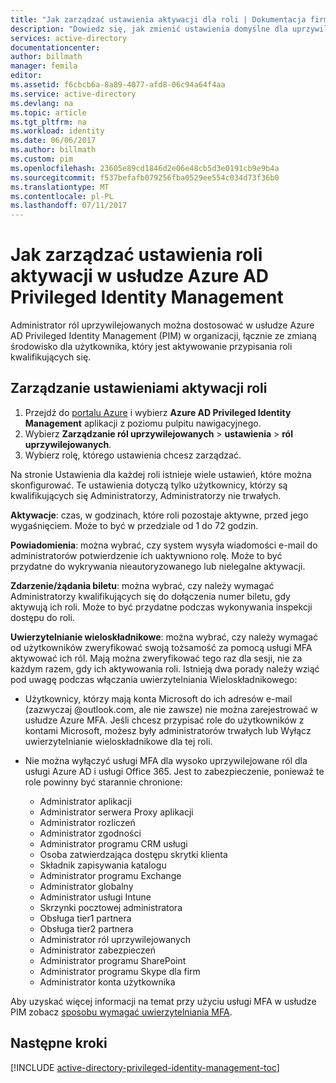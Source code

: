 ```yaml
---
title: "Jak zarządzać ustawienia aktywacji dla roli | Dokumentacja firmy Microsoft"
description: "Dowiedz się, jak zmienić ustawienia domyślne dla uprzywilejowanymi tożsamościami przy rozszerzenia usługi Azure Active Directory Privileged Identity Management."
services: active-directory
documentationcenter: 
author: billmath
manager: femila
editor: 
ms.assetid: f6cbcb6a-8a89-4077-afd8-06c94a64f4aa
ms.service: active-directory
ms.devlang: na
ms.topic: article
ms.tgt_pltfrm: na
ms.workload: identity
ms.date: 06/06/2017
ms.author: billmath
ms.custom: pim
ms.openlocfilehash: 23605e89cd1846d2e06e48cb5d3e0191cb9e9b4a
ms.sourcegitcommit: f537befafb079256fba0529ee554c034d73f36b0
ms.translationtype: MT
ms.contentlocale: pl-PL
ms.lasthandoff: 07/11/2017
---
```

# <a name="how-to-manage-role-activation-settings-in-azure-ad-privileged-identity-management"></a>Jak zarządzać ustawienia roli aktywacji w usłudze Azure AD Privileged Identity Management
Administrator ról uprzywilejowanych można dostosować w usłudze Azure AD Privileged Identity Management (PIM) w organizacji, łącznie ze zmianą środowisko dla użytkownika, który jest aktywowanie przypisania roli kwalifikujących się.

## <a name="manage-the-role-activation-settings"></a>Zarządzanie ustawieniami aktywacji roli
1. Przejdź do [portalu Azure](https://portal.azure.com) i wybierz **Azure AD Privileged Identity Management** aplikacji z poziomu pulpitu nawigacyjnego.
2. Wybierz **Zarządzanie ról uprzywilejowanych** > **ustawienia** > **ról uprzywilejowanych**.
3. Wybierz rolę, którego ustawienia chcesz zarządzać.

Na stronie Ustawienia dla każdej roli istnieje wiele ustawień, które można skonfigurować. Te ustawienia dotyczą tylko użytkownicy, którzy są kwalifikujących się Administratorzy, Administratorzy nie trwałych.

**Aktywacje**: czas, w godzinach, które roli pozostaje aktywne, przed jego wygaśnięciem. Może to być w przedziale od 1 do 72 godzin.

**Powiadomienia**: można wybrać, czy system wysyła wiadomości e-mail do administratorów potwierdzenie ich uaktywniono rolę. Może to być przydatne do wykrywania nieautoryzowanego lub nielegalne aktywacji.

**Zdarzenie/żądania biletu**: można wybrać, czy należy wymagać Administratorzy kwalifikujących się do dołączenia numer biletu, gdy aktywują ich roli. Może to być przydatne podczas wykonywania inspekcji dostępu do roli.

**Uwierzytelnianie wieloskładnikowe**: można wybrać, czy należy wymagać od użytkowników zweryfikować swoją tożsamość za pomocą usługi MFA aktywować ich ról. Mają można zweryfikować tego raz dla sesji, nie za każdym razem, gdy ich aktywowania roli. Istnieją dwa porady należy wziąć pod uwagę podczas włączania uwierzytelniania Wieloskładnikowego:

* Użytkownicy, którzy mają konta Microsoft do ich adresów e-mail (zazwyczaj @outlook.com, ale nie zawsze) nie można zarejestrować w usłudze Azure MFA. Jeśli chcesz przypisać role do użytkowników z kontami Microsoft, możesz były administratorów trwałych lub Wyłącz uwierzytelnianie wieloskładnikowe dla tej roli.
* Nie można wyłączyć usługi MFA dla wysoko uprzywilejowane ról dla usługi Azure AD i usługi Office 365. Jest to zabezpieczenie, ponieważ te role powinny być starannie chronione:  
  
  * Administrator aplikacji
  * Administrator serwera Proxy aplikacji
  * Administrator rozliczeń  
  * Administrator zgodności  
  * Administrator programu CRM usługi
  * Osoba zatwierdzająca dostępu skrytki klienta
  * Składnik zapisywania katalogu  
  * Administrator programu Exchange  
  * Administrator globalny
  * Administrator usługi Intune
  * Skrzynki pocztowej administratora  
  * Obsługa tier1 partnera  
  * Obsługa tier2 partnera  
  * Administrator ról uprzywilejowanych   
  * Administrator zabezpieczeń  
  * Administrator programu SharePoint  
  * Administrator programu Skype dla firm  
  * Administrator konta użytkownika  

Aby uzyskać więcej informacji na temat przy użyciu usługi MFA w usłudze PIM zobacz [sposobu wymagać uwierzytelniania MFA](active-directory-privileged-identity-management-how-to-require-mfa.md).

<!--PLACEHOLDER: Need an explanation of what the temporary Global Administrator setting is for.-->

<!--Every topic should have next steps and links to the next logical set of content to keep the customer engaged-->
## <a name="next-steps"></a>Następne kroki
[!INCLUDE [active-directory-privileged-identity-management-toc](../../includes/active-directory-privileged-identity-management-toc.md)]


